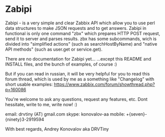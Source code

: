 Zabipi
======
Zabipi - is a very simple and clear Zabbix API which allow you to use perl data structures to make JSON requests and to get answers.
Zabipi in functional is only one command "zbx" which prepares HTTP POST request, send it to server and parses results.
zbx has some subcommands, wich is divided into "simplified actions" (such as searchHostByName) and "native API methods" (such as user.get or service.get).

There are no documentation for Zabipi yet...
...except this README and INSTALL files, and the bunch of examples, of course :)

But if you can read in russian, it will be very helpful for you to read this forum thread, which is used by me as a something like 
"Changelog" with short usable examples:
https://www.zabbix.com/forum/showthread.php?p=160086

You're welcome to ask any questions, request any features, etc.
Dont hessitate, write to me, write now! :)

  email: drvtiny (AT) gmail.com
  skype: konovalov-aa
  mobile: +{seven}-{ninety}3-2919594

With best regards,
Andrey Konovalov aka DRVTiny

